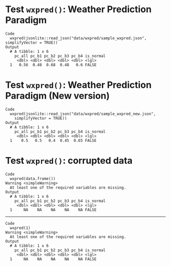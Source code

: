 # Test `wxpred()`: Weather Prediction Paradigm

    Code
      wxpred(jsonlite::read_json("data/wxpred/sample_wxpred.json", simplifyVector = TRUE))
    Output
      # A tibble: 1 x 6
        pc_all pc_b1 pc_b2 pc_b3 pc_b4 is_normal
         <dbl> <dbl> <dbl> <dbl> <dbl> <lgl>    
      1   0.56  0.48  0.68  0.48   0.6 FALSE    

# Test `wxpred()`: Weather Prediction Paradigm (New version)

    Code
      wxpred(jsonlite::read_json("data/wxpred/sample_wxpred_new.json",
        simplifyVector = TRUE))
    Output
      # A tibble: 1 x 6
        pc_all pc_b1 pc_b2 pc_b3 pc_b4 is_normal
         <dbl> <dbl> <dbl> <dbl> <dbl> <lgl>    
      1    0.5   0.5   0.4  0.45  0.65 FALSE    

# Test `wxpred()`: corrupted data

    Code
      wxpred(data.frame())
    Warning <simpleWarning>
      At least one of the required variables are missing.
    Output
      # A tibble: 1 x 6
        pc_all pc_b1 pc_b2 pc_b3 pc_b4 is_normal
         <dbl> <dbl> <dbl> <dbl> <dbl> <lgl>    
      1     NA    NA    NA    NA    NA FALSE    

---

    Code
      wxpred(1)
    Warning <simpleWarning>
      At least one of the required variables are missing.
    Output
      # A tibble: 1 x 6
        pc_all pc_b1 pc_b2 pc_b3 pc_b4 is_normal
         <dbl> <dbl> <dbl> <dbl> <dbl> <lgl>    
      1     NA    NA    NA    NA    NA FALSE    

